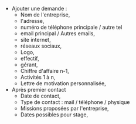 - Ajouter une demande : 
    - Nom de l'entreprise,
    - l'adresse,
    - numéro de téléphone principale / autre tel
    - email principal / Autres emails,
    - site internet,
    - réseaux sociaux,
    - Logo,
    - effectif,
    - gérant,
    - Chiffre d'affaire n-1,    
    - Activités 1 à n,
    - Lettre de motivation personnalisée,
- Après premier contact 
    - Date de contact,
    - Type de contact : mail / téléphone / physique
    - Missions proposées par l'entreprise,
    - Dates possibles pour stage,